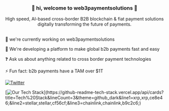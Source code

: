### <p align=center>👋 hi, welcome to web3paymentsolutions 🚀</p>
<p align=center>High speed, AI-based cross-border B2B blockchain & fiat payment solutions
digitally transforming the future of payments.</p>


  
<br>🔭 we're currently working on web3paymentsolutions

🌱 We're developing a platform to make global b2b payments fast and easy

❓ Ask us about anything related to cross border payment technologies

⚡ Fun fact: b2b payments have a TAM over $1T
  
  
[![Twitter](https://img.shields.io/twitter/url/https/twitter.com/web3payments.svg?style=social&label=Follow%20%40web3payments)](https://twitter.com/web3payments)

[![Our Tech Stack](https://github-readme-tech-stack.vercel.app/api/cards?title=Tech%20Stack&lineCount=3&theme=github_dark&line1=xrp,xrp,ce8e46;&line2=stellar,stellar,cf56cf;&line3=chainlink,chainlink,b9c2c6;)](https://github-readme-tech-stack.vercel.app/api/cards?title=Tech%20Stack&lineCount=3&theme=github_dark&line1=xrp,xrp,ce8e46;&line2=stellar,stellar,cf56cf;&line3=chainlink,chainlink,b9c2c6;)
<!--
**web3paymentsolutions/web3paymentsolutions** is a ✨ _special_ ✨ repository because its `README.md` (this file) appears on your GitHub profile.


